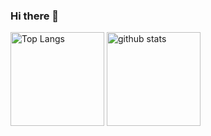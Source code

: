 ### Hi there 👋

<p align="left"> 
  <img alt="Top Langs" height="150px" src="https://github-readme-stats.vercel.app/api/top-langs/?username=YutaSato0717&layout=compact&show_icons=true&theme=gruvboxk" />
  <img alt="github stats" height="150px" src="https://github-readme-stats.vercel.app/api?username=YutaSato0717&theme=gruvbox&show_icons=ture" />
</p>

